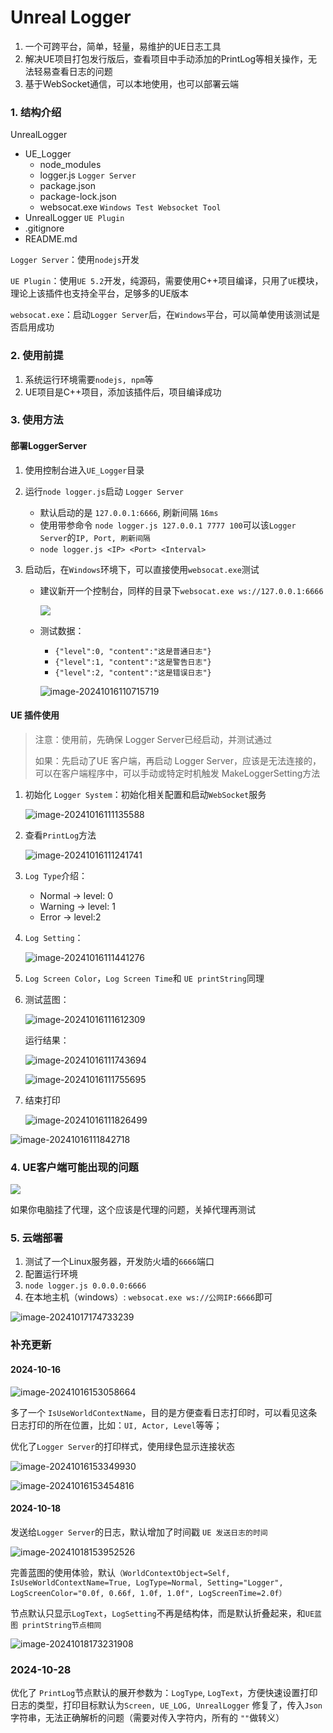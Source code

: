 # Unreal Logger

1. 一个可跨平台，简单，轻量，易维护的UE日志工具
2. 解决UE项目打包发行版后，查看项目中手动添加的PrintLog等相关操作，无法轻易查看日志的问题
3. 基于WebSocket通信，可以本地使用，也可以部署云端



### 1. 结构介绍

UnrealLogger

- UE_Logger
  - node_modules
  - logger.js `Logger Server`
  - package.json
  - package-lock.json
  - websocat.exe `Windows Test Websocket Tool`
- UnrealLogger `UE Plugin`
- .gitignore
- README.md



`Logger Server`：使用`nodejs`开发

`UE Plugin`：使用`UE 5.2`开发，纯源码，需要使用C++项目编译，只用了`UE`模块，理论上该插件也支持全平台，足够多的UE版本

`websocat.exe`：启动`Logger Server`后，在`Windows`平台，可以简单使用该测试是否启用成功



### 2. 使用前提

1. 系统运行环境需要`nodejs, npm`等
2. UE项目是C++项目，添加该插件后，项目编译成功



### 3. 使用方法

#### 部署LoggerServer

1. 使用控制台进入`UE_Logger`目录

2. 运行`node logger.js`启动 `Logger Server`

   - 默认启动的是 `127.0.0.1:6666`, 刷新间隔 `16ms`
   - 使用带参命令 `node logger.js 127.0.0.1 7777 100`可以该`Logger Server`的`IP, Port, 刷新间隔`
   - `node logger.js <IP> <Port> <Interval>`

3. 启动后，在`Windows`环境下，可以直接使用`websocat.exe`测试

   - 建议新开一个控制台，同样的目录下`websocat.exe ws://127.0.0.1:6666`

     ![](README.assets/image-20241016110348961.png)

   - 测试数据：

     - `{"level":0, "content":"这是普通日志"}`
     - `{"level":1, "content":"这是警告日志"}`
     - `{"level":2, "content":"这是错误日志"}`

     ![image-20241016110715719](README.assets/image-20241016110715719.png)



#### UE 插件使用

>注意：使用前，先确保 Logger Server已经启动，并测试通过
>
>如果：先启动了UE 客户端，再启动 Logger Server，应该是无法连接的，可以在客户端程序中，可以手动或特定时机触发 MakeLoggerSetting方法



1. 初始化 `Logger System`：初始化相关配置和启动`WebSocket`服务

   ![image-20241016111135588](README.assets/image-20241016111135588.png)

2. 查看`PrintLog`方法

   ![image-20241016111241741](README.assets/image-20241016111241741.png)

3. `Log Type`介绍：

   - Normal -> level: 0
   - Warning -> level: 1
   - Error -> level:2

4. `Log Setting`：

   ![image-20241016111441276](README.assets/image-20241016111441276.png)

5. `Log Screen Color`，`Log Screen Time`和 `UE printString`同理

6. 测试蓝图：

   ![image-20241016111612309](README.assets/image-20241016111612309.png)

   运行结果：

   ![image-20241016111743694](README.assets/image-20241016111743694.png)

   ![image-20241016111755695](README.assets/image-20241016111755695.png)

7. 结束打印

   ![image-20241016111826499](README.assets/image-20241016111826499.png)

![image-20241016111842718](README.assets/image-20241016111842718.png)



### 4. UE客户端可能出现的问题

![](README.assets/image-20241016111643096.png)

如果你电脑挂了代理，这个应该是代理的问题，关掉代理再测试



### 5. 云端部署

1. 测试了一个Linux服务器，开发防火墙的`6666`端口
2. 配置运行环境
3. `node logger.js 0.0.0.0:6666`
4. 在本地主机（windows）: `websocat.exe ws://公网IP:6666`即可

![image-20241017174733239](README.assets/image-20241017174733239.png)



### 补充更新

#### 2024-10-16

![image-20241016153058664](README.assets/image-20241016153058664.png)

多了一个 `IsUseWorldContextName`，目的是方便查看日志打印时，可以看见这条日志打印的所在位置，比如：`UI, Actor, Level`等等；

优化了`Logger Server`的打印样式，使用绿色显示连接状态

![image-20241016153349930](README.assets/image-20241016153349930.png)

![image-20241016153454816](README.assets/image-20241016153454816.png)



#### 2024-10-18

发送给`Logger Server`的日志，默认增加了时间戳 `UE 发送日志的时间`

![image-20241018153952526](README.assets/image-20241018153952526.png)



完善蓝图的使用体验，默认`（WorldContextObject=Self, IsUseWorldContextName=True, LogType=Normal, Setting="Logger", LogScreenColor="0.0f, 0.66f, 1.0f, 1.0f", LogScreenTime=2.0f）`

节点默认只显示`LogText`，`LogSetting`不再是结构体，而是默认折叠起来，和`UE蓝图 printString节点相同`

![image-20241018173231908](README.assets/image-20241018173231908.png)


### 2024-10-28

优化了 `PrintLog`节点默认的展开参数为：`LogType`, `LogText`，方便快速设置打印日志的类型，打印目标默认为`Screen, UE_LOG, UnrealLogger`
修复了，传入`Json`字符串，无法正确解析的问题（需要对传入字符内，所有的 `""`做转义）
